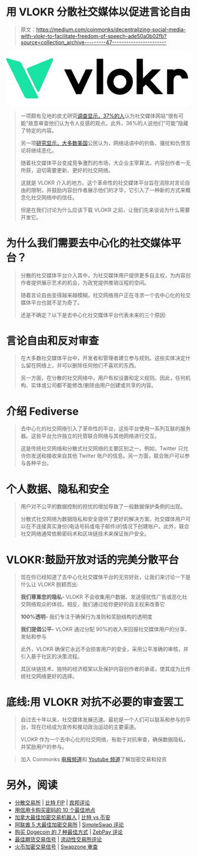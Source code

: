 # 用 VLOKR 分散社交媒体以促进言论自由

> 原文：<https://medium.com/coinmonks/decentralizing-social-media-with-vlokr-to-facilitate-freedom-of-speech-ade50a0b02fb?source=collection_archive---------47----------------------->

![](img/92e77b61fab00c2163470a6decdc7a03.png)

> 一项颇有见地的皮尤研究[调查显示，37%的人](https://www.pewresearch.org/internet/2020/08/19/most-americans-think-social-media-sites-censor-political-viewpoints/)认为社交媒体网站“很有可能”故意审查他们认为令人反感的观点。此外，36%的人说他们“可能”隐藏了特定的内容。
> 
> 另一项[研究显示，大多数美国](https://www.pewresearch.org/internet/2017/03/29/the-future-of-free-speech-trolls-anonymity-and-fake-news-online/)公民认为，网络话语中的钓鱼、骚扰和仇恨言论将继续恶化。
> 
> 随着社交媒体平台变成竞争激烈的市场，大企业主宰算法，内容创作者一无所获，迫切需要更新、更好的社交网络。
> 
> 这就是 VLOKR 介入的地方。这个革命性的社交媒体平台旨在消除对言论自由的限制，并鼓励内容创作者展示他们的才华，它引入了一种新的方式来概念化社交网络中的信任。
> 
> 但是在我们讨论为什么应该下载 VLOKR 之前，让我们先来谈谈为什么需要开发它。

# 为什么我们需要去中心化的社交媒体平台？

> 分散的社交媒体平台介入其中，为社交媒体用户提供更多自主权，为内容创作者提供展示艺术的机会，为政党提供推销议程的空间。
> 
> 随着言论自由变得越来越模糊，社交网络用户正在寻求一个去中心化的社交媒体平台也就不足为奇了。
> 
> 还是不确定？以下是去中心化社交媒体平台代表未来的三个原因:

# 言论自由和反对审查

> 在大多数社交媒体平台中，开发者和管理者建立参与规则。这些实体决定什么留在网络上，并可以删除任何他们不喜欢的东西。
> 
> 另一方面，在分散的社交网络中，用户有权设置和定义规则。因此，任何机构、实体或公司都不能修改/删除由用户创建或共享的内容。

# 介绍 Fediverse

> 去中心化的社交网络引入了革命性的平台，这些平台使用一系列互联的服务器。这些平台允许独立的托管联合网络与其他网络进行交互。
> 
> 这是传统社交网络和分散式社交网络的主要区别之一。例如，Twitter 只允许你发送和接收来自其他 Twitter 账户的信息。另一方面，联合账户可以参与各种平台。

# 个人数据、隐私和安全

> 用户对不公平的数据控制的担忧的增加导致了一般数据保护条例的出现。
> 
> 分散式社交网络为数据隐私和安全提供了更好的解决方案。社交媒体用户可以在不连接真实身份(电话号码或电子邮件)的情况下创建账户。此外，联合社交网络通常依赖密码术和区块链技术来保证账户安全。

# VLOKR:鼓励开放对话的完美分散平台

> 现在你已经知道了去中心化社交媒体平台的无穷好处，让我们来讨论一下是什么让 VLOKR 脱颖而出:
> 
> **我们尊重您的隐私-** VLOKR 不会收集用户数据、发送侵扰性广告或恶化社交网络观众的体验。相反，我们通过给你更好的自主权来改善它
> 
> **100%透明-** 我们专注于确保行为准则和奖励结构的透明度
> 
> **我们提倡公平-** VLOKR 通过分配 90%的收入来回报社交媒体用户的分享、发帖和参与
> 
> 此外，VLOKR 确保它永远不会损害用户的安全，采用公平准确的审核，并引入基于社区的决策流程。
> 
> 其区块链技术、独特的经济框架以及保护内容创作者的承诺，使其成为比传统社交网络更好的选择。

# 底线:用 VLOKR 对抗不必要的审查罢工

> 自过去十年以来，社交媒体发展迅速。最初是一个人们可以联系和参与的平台，现在已经成为宣传和推动政治运动的主要渠道。
> 
> VLOKR 作为一个去中心化的社交网络，有助于对抗审查，确保数据隐私，并奖励用户的参与。

> 加入 Coinmonks [电报频道](https://t.me/coincodecap)和 [Youtube 频道](https://www.youtube.com/c/coinmonks/videos)了解加密交易和投资

# 另外，阅读

*   [分散交易所](https://coincodecap.com/what-are-decentralized-exchanges) | [比特 FIP](https://coincodecap.com/bitbns-fip) | [宾邦评论](https://coincodecap.com/bingbon-review)
*   [用信用卡购买密码的 10 个最佳地点](https://coincodecap.com/buy-crypto-with-credit-card)
*   [加拿大最佳加密交易机器人](https://coincodecap.com/5-best-crypto-trading-bots-in-canada) | [比特 vs 币安](https://coincodecap.com/bybit-binance-moonxbt)
*   [阿联酋 5 大最佳加密交易所](https://coincodecap.com/best-crypto-exchanges-in-uae) | [SimpleSwap 评论](https://coincodecap.com/simpleswap-review)
*   [购买 Dogecoin 的 7 种最佳方式](https://coincodecap.com/ways-to-buy-dogecoin) | [ZebPay 评论](https://coincodecap.com/zebpay-review)
*   [最佳期货交易信号](https://coincodecap.com/futures-trading-signals) | [流动性交易所评论](https://coincodecap.com/liquid-exchange-review)
*   [火币加密交易信号](https://coincodecap.com/huobi-crypto-trading-signals) | [Swapzone 审查](/coinmonks/swapzone-review-crypto-exchange-data-aggregator-e0ad78e55ed7)